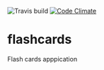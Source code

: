 ![Travis build](https://travis-ci.org/MistaTwista/flashcards.svg?branch=t7-feature-test-travis)
[![Code Climate](https://codeclimate.com/github/MistaTwista/flashcards/badges/gpa.svg)](https://codeclimate.com/github/MistaTwista/flashcards)
# flashcards
Flash cards apppication
